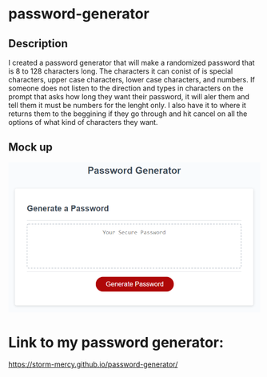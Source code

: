# password-generator

## Description

I created a password generator that will make a randomized password that is 8 to 128 characters long. The characters it can conist of is special characters,  upper case characters, lower case characters, and numbers. If someone does not listen to the direction and types in characters on the prompt that asks how long they want their password, it will aler them and tell them it must be numbers for the lenght only. I also have it to where it returns them to the beggining if they go through and hit cancel on all the options of what kind of characters they want.

## Mock up
![The Password Generator application displays a red button to "Generate Password".](./Assets/images/03-javascript-homework-demo.png)
# Link to my password generator:

https://storm-mercy.github.io/password-generator/